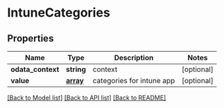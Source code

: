 # IntuneCategories

## Properties
Name | Type | Description | Notes
------------ | ------------- | ------------- | -------------
**odata_context** | **string** | context | [optional] 
**value** | [**array**](.md) | categories for intune app | [optional] 

[[Back to Model list]](../README.md#documentation-for-models) [[Back to API list]](../README.md#documentation-for-api-endpoints) [[Back to README]](../README.md)

